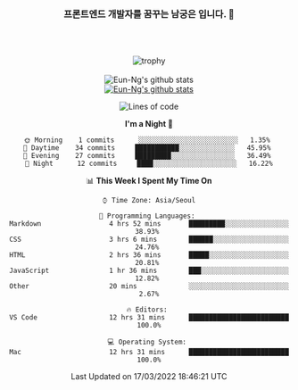 <div align="center">

### 프론트엔드 개발자를 꿈꾸는 남궁은 입니다. 👋
 
<br />
<br />
 
![trophy](https://github-profile-trophy.vercel.app/?username=Eun-Ng)
<br />
<br />
![Eun-Ng's github stats](https://github-readme-stats.vercel.app/api?username=Eun-Ng&show_icons=true)
<br />
[![Eun-Ng's github stats](https://github-readme-stats.vercel.app/api/top-langs/?username=Eun-Ng&show_icons=true&hide_border=true&title_color=004386&icon_color=004386&layout=compact)](https://github.com/Eun-Ng)
<br />

<!--START_SECTION:waka-->
![Lines of code](https://img.shields.io/badge/From%20Hello%20World%20I%27ve%20Written-65%20lines%20of%20code-blue)

**I'm a Night 🦉** 

```text
🌞 Morning    1 commits      ░░░░░░░░░░░░░░░░░░░░░░░░░   1.35% 
🌆 Daytime    34 commits     ███████████░░░░░░░░░░░░░░   45.95% 
🌃 Evening    27 commits     █████████░░░░░░░░░░░░░░░░   36.49% 
🌙 Night      12 commits     ████░░░░░░░░░░░░░░░░░░░░░   16.22%

```


📊 **This Week I Spent My Time On** 

```text
⌚︎ Time Zone: Asia/Seoul

💬 Programming Languages: 
Markdown                 4 hrs 52 mins       █████████░░░░░░░░░░░░░░░░   38.93% 
CSS                      3 hrs 6 mins        ██████░░░░░░░░░░░░░░░░░░░   24.76% 
HTML                     2 hrs 36 mins       █████░░░░░░░░░░░░░░░░░░░░   20.81% 
JavaScript               1 hr 36 mins        ███░░░░░░░░░░░░░░░░░░░░░░   12.82% 
Other                    20 mins             ░░░░░░░░░░░░░░░░░░░░░░░░░   2.67%

🔥 Editors: 
VS Code                  12 hrs 31 mins      █████████████████████████   100.0%

💻 Operating System: 
Mac                      12 hrs 31 mins      █████████████████████████   100.0%

```


 Last Updated on 17/03/2022 18:46:21 UTC
<!--END_SECTION:waka-->
 
</div>
